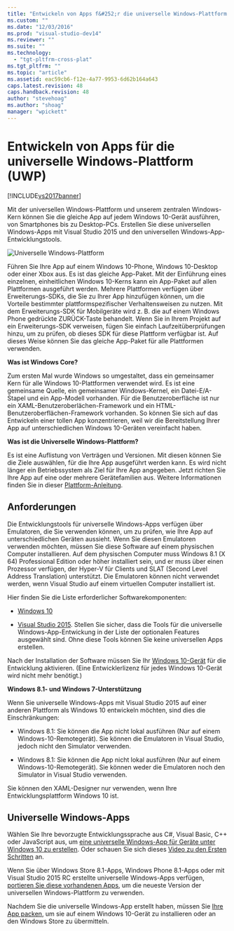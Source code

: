 ```yaml
---
title: "Entwickeln von Apps f&#252;r die universelle Windows-Plattform (UWP) | Microsoft Docs"
ms.custom: ""
ms.date: "12/03/2016"
ms.prod: "visual-studio-dev14"
ms.reviewer: ""
ms.suite: ""
ms.technology: 
  - "tgt-pltfrm-cross-plat"
ms.tgt_pltfrm: ""
ms.topic: "article"
ms.assetid: eac59cb6-f12e-4a77-9953-6d62b164a643
caps.latest.revision: 48
caps.handback.revision: 48
author: "stevehoag"
ms.author: "shoag"
manager: "wpickett"
---
```

# Entwickeln von Apps f&#252;r die universelle Windows-Plattform (UWP)
[!INCLUDE[vs2017banner](../code-quality/includes/vs2017banner.md)]

Mit der universellen Windows\-Plattform und unserem zentralen Windows\-Kern können Sie die gleiche App auf jedem Windows 10\-Gerät ausführen, von Smartphones bis zu Desktop\-PCs. Erstellen Sie diese universellen Windows\-Apps mit Visual Studio 2015 und den universellen Windows\-App\-Entwicklungstools.  
  
 ![Universelle Windows&#45;Plattform](../cross-platform/media/uwp_coreextensions.png "UWP\_CoreExtensions")  
  
 Führen Sie Ihre App auf einem Windows 10\-Phone, Windows 10\-Desktop oder einer Xbox aus. Es ist das gleiche App\-Paket. Mit der Einführung eines einzelnen, einheitlichen Windows 10\-Kerns kann ein App\-Paket auf allen Plattformen ausgeführt werden. Mehrere Plattformen verfügen über Erweiterungs\-SDKs, die Sie zu Ihrer App hinzufügen können, um die Vorteile bestimmter plattformspezifischer Verhaltensweisen zu nutzen. Mit dem Erweiterungs\-SDK für Mobilgeräte wird z. B. die auf einem Windows Phone gedrückte ZURÜCK\-Taste behandelt. Wenn Sie in Ihrem Projekt auf ein Erweiterungs\-SDK verweisen, fügen Sie einfach Laufzeitüberprüfungen hinzu, um zu prüfen, ob dieses SDK für diese Plattform verfügbar ist. Auf dieses Weise können Sie das gleiche App\-Paket für alle Plattformen verwenden.  
  
 **Was ist Windows Core?**  
  
 Zum ersten Mal wurde Windows so umgestaltet, dass ein gemeinsamer Kern für alle Windows 10\-Plattformen verwendet wird. Es ist eine gemeinsame Quelle, ein gemeinsamer Windows\-Kernel, ein Datei\-E\/A\-Stapel und ein App\-Modell vorhanden. Für die Benutzeroberfläche ist nur ein XAML\-Benutzeroberlächen\-Framework und ein HTML\-Benutzeroberflächen\-Framework vorhanden. So können Sie sich auf das Entwickeln einer tollen App konzentrieren, weil wir die Bereitstellung Ihrer App auf unterschiedlichen Windows 10\-Geräten vereinfacht haben.  
  
 **Was ist die Universelle Windows\-Plattform?**  
  
 Es ist eine Auflistung von Verträgen und Versionen. Mit diesen können Sie die Ziele auswählen, für die Ihre App ausgeführt werden kann. Es wird nicht länger ein Betriebssystem als Ziel für Ihre App angegeben. Jetzt richten Sie Ihre App auf eine oder mehrere Gerätefamilien aus. Weitere Informationen finden Sie in dieser [Plattform\-Anleitung](http://msdn.microsoft.com/library/windows/apps/dn894631.aspx).  
  
## Anforderungen  
 Die Entwicklungstools für universelle Windows\-Apps verfügen über Emulatoren, die Sie verwenden können, um zu prüfen, wie Ihre App auf unterschiedlichen Geräten aussieht. Wenn Sie diesen Emulatoren verwenden möchten, müssen Sie diese Software auf einem physischen Computer installieren. Auf dem physischen Computer muss Windows 8.1 \(X 64\) Professional Edition oder höher installiert sein, und er muss über einen Prozessor verfügen, der Hyper\-V für Clients und SLAT \(Second Level Address Translation\) unterstützt. Die Emulatoren können nicht verwendet werden, wenn Visual Studio auf einem virtuellen Computer installiert ist.  
  
 Hier finden Sie die Liste erforderlicher Softwarekomponenten:  
  
-   [Windows 10](http://windows.microsoft.com/windows/downloads)  
  
-   [Visual Studio 2015](http://go.microsoft.com/fwlink/p/?LinkId=526725). Stellen Sie sicher, dass die Tools für die universelle Windows\-App\-Entwickung in der Liste der optionalen Features ausgewählt sind. Ohne diese Tools können Sie keine universellen Apps erstellen.  
  
 Nach der Installation der Software müssen Sie Ihr [Windows 10\-Gerät](https://msdn.microsoft.com/library/windows/apps/xaml/dn706236.aspx) für die Entwicklung aktivieren. \(Eine Entwicklerlizenz für jedes Windows 10\-Gerät wird nicht mehr benötigt.\)  
  
 **Windows 8.1\- und Windows 7\-Unterstützung**  
  
 Wenn Sie universelle Windows\-Apps mit Visual Studio 2015 auf einer anderen Plattform als Windows 10 entwickeln möchten, sind dies die Einschränkungen:  
  
-   Windows 8.1: Sie können die App nicht lokal ausführen \(Nur auf einem Windows\-10\-Remotegerät\). Sie können die Emulatoren in Visual Studio, jedoch nicht den Simulator verwenden.  
  
-   Windows 8.1: Sie können die App nicht lokal ausführen \(Nur auf einem Windows\-10\-Remotegerät\). Sie können weder die Emulatoren noch den Simulator in Visual Studio verwenden.  
  
 Sie können den XAML\-Designer nur verwenden, wenn Ihre Entwicklungsplattform Windows 10 ist.  
  
## Universelle Windows\-Apps  
 Wählen Sie Ihre bevorzugte Entwicklungssprache aus C\#, Visual Basic, C\+\+ oder JavaScript aus, um [eine universelle Windows\-App für Geräte unter Windows 10 zu erstellen](http://msdn.microsoft.com/library/windows/apps/xaml/dn609832.aspx#target_win10). Oder schauen Sie sich dieses [Video zu den Ersten Schritten](http://channel9.msdn.com/Series/ConnectOn-Demand/229) an.  
  
 Wenn Sie über Windows Store 8.1\-Apps, Windows Phone 8.1\-Apps oder mit Visual Studio 2015 RC erstellte universelle Windows\-Apps verfügen, [portieren Sie diese vorhandenen Apps](http://msdn.microsoft.com/library/windows/apps/xaml/mt238321.aspx), um die neueste Version der universellen Windows\-Plattform zu verwenden.  
  
 Nachdem Sie die universelle Windows\-App erstellt haben, müssen Sie [Ihre App packen](https://msdn.microsoft.com/library/windows/apps/hh454036.aspx), um sie auf einem Windows 10\-Gerät zu installieren oder an den Windows Store zu übermitteln.